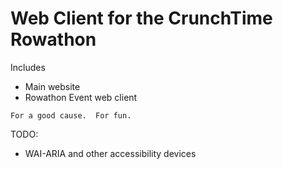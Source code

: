 
Web Client for the CrunchTime Rowathon
======================================

Includes
* Main website
* Rowathon Event web client


`For a good cause.  For fun.`


TODO:
- WAI-ARIA and other accessibility devices

